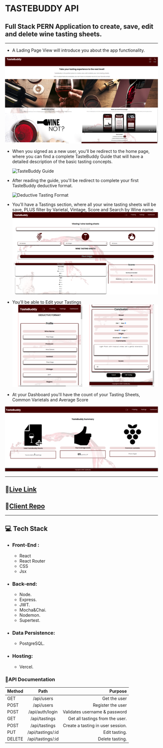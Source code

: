 # TASTEBUDDY API

## Full Stack PERN Application to create, save, edit and delete wine tasting sheets.

---

- A Lading Page View will introduce you about the app functionality.

![Landing Page](https://github.com/cartodeveloper/taste-buddy-client/blob/main/public/Images/tb-home.png?raw=true)

- When you signed as a new user, you'll be redirect to the home page, where you can find a complete TasteBuddy Guide that will have a detailed description of the basic tasting concepts.

  ![TasteBuddy Guide](https://github.com/cartodeveloper/taste-buddy-client/blob/main/public/Images/gif-tastebuddy.gif?raw=true)

- After reading the guide, you'll be redirect to complete your first TasteBuddy deductive format.

  ![Deductive Tasting Format](https://github.com/cartodeveloper/taste-buddy-client/blob/main/public/Images/gif-deductive-format.gif?raw=true)

- You'll have a Tastings section, where all your wine tasting sheets will be save, PLUS filter by Varietal, Vintage, Score and Search by Wine name.
  ![Tastings Section](https://github.com/cartodeveloper/taste-buddy-client/blob/main/public/Images/tastings-tb.png?raw=true)

- You'll be able to Edit your Tastings
  ![Edit Tasting](https://github.com/cartodeveloper/taste-buddy-client/blob/main/public/Images/edit-tb.png?raw=true)

- At your Dashboard you'll have the count of your Tasting Sheets, Common Varietals and Average Score

![Dashboard](https://github.com/cartodeveloper/taste-buddy-client/blob/main/public/Images/dashboard-tbuddy.png?raw=true)

---

## 🔗[Live Link](https://taste-buddy-client.vercel.app/)

## 🔗[Client Repo](https://github.com/cartodeveloper/taste-buddy-client)

---

## 💻 Tech Stack

- ### Front-End :
  - React
  - React Router
  - CSS
  - Jsx
- ### Back-end:
  - Node.
  - Express.
  - JWT.
  - Mocha&Chai.
  - Nodemon.
  - Supertest.
- ### Data Persistence:
  - PostgreSQL.
- ### Hosting:
  - Vercel.

### 📑API Documentation

| Method |       Path        |                           Purpose |
| :----- | :---------------: | --------------------------------: |
| GET    |    /api/users     |                      Get the user |
| POST   |    /api/users     |                 Register the user |
| POST   |  /api/auth/login  |     Validates username & password |
| GET    |   /api/tastings   |   Get all tastings from the user. |
| POST   |   /api/tastings   | Create a tasting in user session. |
| PUT    | /api/tastings/:id |                     Edit tasting. |
| DELETE | /api/tastings/:id |                   Delete tasting. |
